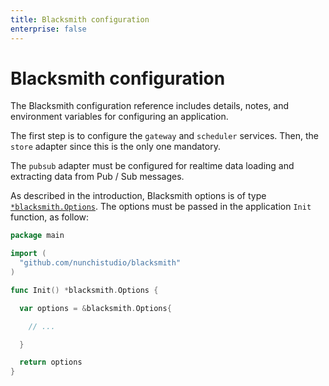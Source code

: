 ```yaml
---
title: Blacksmith configuration
enterprise: false
---
```


# Blacksmith configuration

The Blacksmith configuration reference includes details, notes, and environment
variables for configuring an application.

The first step is to configure the `gateway` and `scheduler` services. Then, the
`store` adapter since this is the only one mandatory.

The `pubsub` adapter must be configured for realtime data loading and extracting
data from Pub / Sub messages.

As described in the introduction, Blacksmith options is of type
[`*blacksmith.Options`](https://pkg.go.dev/github.com/nunchistudio/blacksmith?tab=doc#Options).
The options must be passed in the application `Init` function, as follow:
```go
package main

import (
  "github.com/nunchistudio/blacksmith"
)

func Init() *blacksmith.Options {

  var options = &blacksmith.Options{

    // ...

  }

  return options
}
```

